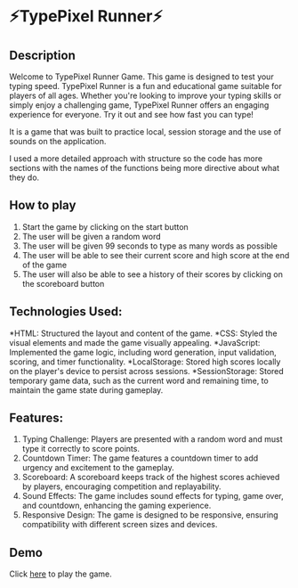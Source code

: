 # ⚡TypePixel Runner⚡

## Description

Welcome to TypePixel Runner Game. This game is designed to test your typing speed.
TypePixel Runner is a fun and educational game suitable for players of all ages. 
Whether you're looking to improve your typing skills or simply enjoy a challenging game, TypePixel Runner offers an engaging experience for everyone. 
Try it out and see how fast you can type!

It is a game that was built to practice local, session storage and the use of sounds on the application.

I used a more detailed approach with structure so the code has more sections with the names of the functions being more directive about what they do.

## How to play

1. Start the game by clicking on the start button
2. The user will be given a random word
3. The user will be given 99 seconds to type as many words as possible
4. The user will be able to see their current score and high score at the end of the game
5. The user will also be able to see a history of their scores by clicking on the scoreboard button

## Technologies Used:

*HTML: Structured the layout and content of the game.
*CSS: Styled the visual elements and made the game visually appealing.
*JavaScript: Implemented the game logic, including word generation, input validation, scoring, and timer functionality.
*LocalStorage: Stored high scores locally on the player's device to persist across sessions.
*SessionStorage: Stored temporary game data, such as the current word and remaining time, to maintain the game state during gameplay.

## Features:

1. Typing Challenge: Players are presented with a random word and must type it correctly to score points.
2. Countdown Timer: The game features a countdown timer to add urgency and excitement to the gameplay.
3. Scoreboard: A scoreboard keeps track of the highest scores achieved by players, encouraging competition and replayability.
4. Sound Effects: The game includes sound effects for typing, game over, and countdown, enhancing the gaming experience.
5. Responsive Design: The game is designed to be responsive, ensuring compatibility with different screen sizes and devices.

## Demo

 Click [here](https://marcelolop.github.io/typepixel-runner/) to play the game.
